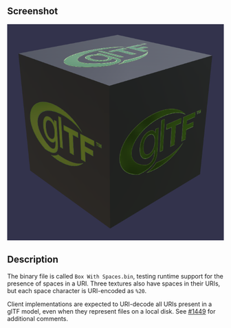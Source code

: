 ## Screenshot

![screenshot](screenshot/screenshot_large.png)

## Description

The binary file is called `Box With Spaces.bin`, testing runtime support for the presence of spaces in a URI.  Three textures
also have spaces in their URIs, but each space character is URI-encoded as `%20`.

Client implementations are expected to URI-decode all URIs present in a glTF model, even when they represent files on a
local disk.  See [#1449](https://github.com/KhronosGroup/glTF/issues/1449) for additional comments.
